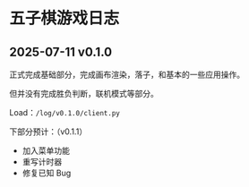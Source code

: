 # 五子棋游戏日志

## 2025-07-11 v0.1.0
正式完成基础部分，完成画布渲染，落子，和基本的一些应用操作。

但并没有完成胜负判断，联机模式等部分。

Load：``/log/v0.1.0/client.py``

下部分预计：（v0.1.1）
 - 加入菜单功能
 - 重写计时器
 - 修复已知 Bug
